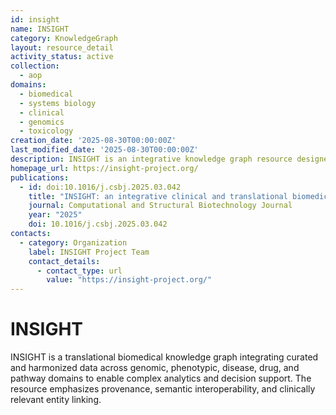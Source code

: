 ```yaml
---
id: insight
name: INSIGHT
category: KnowledgeGraph
layout: resource_detail
activity_status: active
collection:
  - aop
domains:
  - biomedical
  - systems biology
  - clinical
  - genomics
  - toxicology
creation_date: '2025-08-30T00:00:00Z'
last_modified_date: '2025-08-30T00:00:00Z'
description: INSIGHT is an integrative knowledge graph resource designed to support translational and clinical informatics by linking heterogeneous biomedical entities (genes, variants, diseases, phenotypes, pathways, drugs, and clinical concepts) with provenance and harmonized semantics to enable multi-scale reasoning and decision support.
homepage_url: https://insight-project.org/
publications:
  - id: doi:10.1016/j.csbj.2025.03.042
    title: "INSIGHT: an integrative clinical and translational biomedical knowledge graph for multi-scale analytics"
    journal: Computational and Structural Biotechnology Journal
    year: "2025"
    doi: 10.1016/j.csbj.2025.03.042
contacts:
  - category: Organization
    label: INSIGHT Project Team
    contact_details:
      - contact_type: url
        value: "https://insight-project.org/"
---
```


# INSIGHT

INSIGHT is a translational biomedical knowledge graph integrating curated and harmonized data across genomic, phenotypic, disease, drug, and pathway domains to enable complex analytics and decision support. The resource emphasizes provenance, semantic interoperability, and clinically relevant entity linking.
